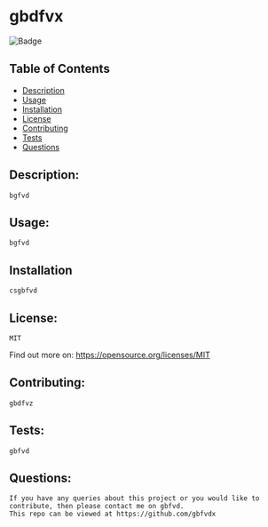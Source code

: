 # gbdfvx
    
  ![Badge](http://img.shields.io/badge/license-MIT-blue.png)
    
  
  ## Table of Contents
  
  * [Description](#description)
  * [Usage](#usage)
  * [Installation](#installation)
  * [License](#license)
  * [Contributing](#contributing)
  * [Tests](#tests)
  * [Questions](#questions)
    
    
  ## Description:
    bgfvd
  
  ## Usage:
    bgfvd
  
  ## Installation
    csgbfvd
  



  
  ## License: 
    MIT
  
   
Find out more on: https://opensource.org/licenses/MIT

  ## Contributing: 
    gbdfvz
  
  ## Tests:
    gbfvd

  ## Questions:
    If you have any queries about this project or you would like to contribute, then please contact me on gbfvd.
    This repo can be viewed at https://github.com/gbfvdx
  